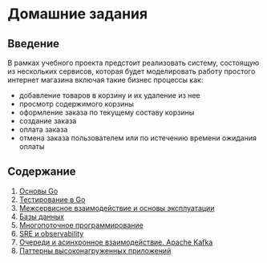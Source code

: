 # Домашние задания

## Введение

  В рамках учебного проекта предстоит реализовать систему, состоящую из нескольких сервисов, которая
будет моделировать работу простого интернет магазина включая такие бизнес процессы как:

- добавление товаров в корзину и их удаление из нее
- просмотр содержимого корзины
- оформление заказа по текущему составу корзины
- создание заказа
- оплата заказа
- отмена заказа пользователем или по истечению времени ожидания оплаты

## Содержание

1. [Основы Go](./homework-1)
2. [Тестирование в Go](./homework-2)
3. [Межсервисное взаимодействие и основы эксплуатации](./homework-3)
4. [Базы данных](./homework-4)
5. [Многопоточное программирование](./homework-5)
6. [SRE и observability](./homework-6)
7. [Очереди и асинхронное взаимодействие. Apache Kafka](./homework-7)
8. [Паттерны высоконагруженных приложений](./homework-8)
